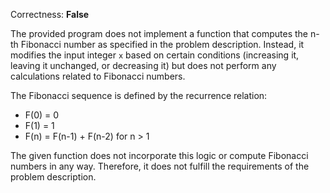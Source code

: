 Correctness: **False**

The provided program does not implement a function that computes the n-th Fibonacci number as specified in the problem description. Instead, it modifies the input integer `x` based on certain conditions (increasing it, leaving it unchanged, or decreasing it) but does not perform any calculations related to Fibonacci numbers. 

The Fibonacci sequence is defined by the recurrence relation:
- F(0) = 0
- F(1) = 1
- F(n) = F(n-1) + F(n-2) for n > 1

The given function does not incorporate this logic or compute Fibonacci numbers in any way. Therefore, it does not fulfill the requirements of the problem description.